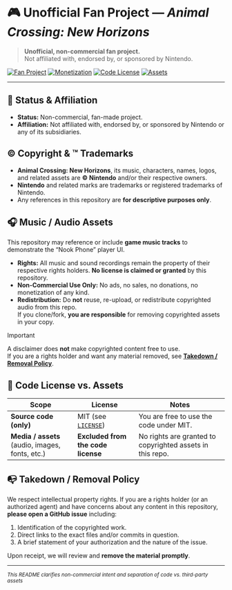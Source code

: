 # 🎮 Unofficial Fan Project — *Animal Crossing: New Horizons*

> **Unofficial, non-commercial fan project.**  
> Not affiliated with, endorsed by, or sponsored by Nintendo.

[![Fan Project](https://img.shields.io/badge/project-fan%20made-6b7280.svg)](#)
[![Monetization](https://img.shields.io/badge/monetization-none-10b981.svg)](#-status--affiliation)
[![Code License](https://img.shields.io/badge/code-MIT-3b82f6.svg)](#-code-license-vs-assets)
[![Assets](https://img.shields.io/badge/assets-not%20licensed%20here-f59e0b.svg)](#-code-license-vs-assets)

---

## 📌 Status & Affiliation
- **Status:** Non-commercial, fan-made project.  
- **Affiliation:** Not affiliated with, endorsed by, or sponsored by Nintendo or any of its subsidiaries.

## ©️ Copyright & ™ Trademarks
- **Animal Crossing: New Horizons**, its music, characters, names, logos, and related assets are **© Nintendo** and/or their respective owners.  
- **Nintendo** and related marks are trademarks or registered trademarks of Nintendo.  
- Any references in this repository are **for descriptive purposes only**.

## 🎧 Music / Audio Assets
This repository may reference or include **game music tracks** to demonstrate the “Nook Phone” player UI.

- **Rights:** All music and sound recordings remain the property of their respective rights holders. **No license is claimed or granted** by this repository.  
- **Non-Commercial Use Only:** No ads, no sales, no donations, no monetization of any kind.  
- **Redistribution:** Do **not** reuse, re-upload, or redistribute copyrighted audio from this repo.  
  If you clone/fork, **you are responsible** for removing copyrighted assets in your copy.

> [!IMPORTANT]
> A disclaimer does **not** make copyrighted content free to use.  
> If you are a rights holder and want any material removed, see **[Takedown / Removal Policy](#-takedown--removal-policy)**.

## 🔐 Code License vs. Assets
| Scope | License | Notes |
|---|---|---|
| **Source code (only)** | MIT (see [`LICENSE`](./LICENSE)) | You are free to use the code under MIT. |
| **Media / assets** (audio, images, fonts, etc.) | **Excluded from the code license** | No rights are granted to copyrighted assets in this repo. |

## 📭 Takedown / Removal Policy
We respect intellectual property rights. If you are a rights holder (or an authorized agent) and have concerns about any content in this repository, **please open a GitHub issue** including:

1. Identification of the copyrighted work.  
2. Direct links to the exact files and/or commits in question.  
3. A brief statement of your authorization and the nature of the issue.

Upon receipt, we will review and **remove the material promptly**.

---

<sub>*This README clarifies non-commercial intent and separation of code vs. third-party assets*</sub>